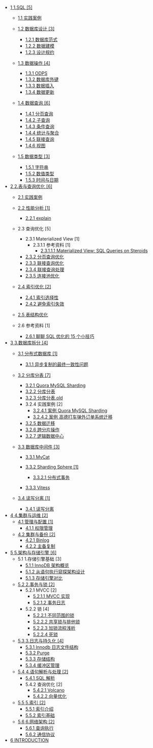   - [1 1.SQL [5]](/1.SQL/README.md)
    - [1.1 实践案例](/1.SQL/实践案例/README.md)
      
    - [1.2 数据库设计 [3]](/1.SQL/数据库设计/README.md)
      - [1.2.1 数据库范式](/1.SQL/数据库设计/数据库范式.md)
      - [1.2.2 数据建模](/1.SQL/数据库设计/数据建模.md)
      - [1.2.3 设计规约](/1.SQL/数据库设计/设计规约.md)
    - [1.3 数据操作 [4]](/1.SQL/数据操作/README.md)
      - [1.3.1 ODPS](/1.SQL/数据操作/ODPS.md)
      - [1.3.2 数据库外键](/1.SQL/数据操作/数据库外键.md)
      - [1.3.3 数据插入](/1.SQL/数据操作/数据插入.md)
      - [1.3.4 数据更新](/1.SQL/数据操作/数据更新.md)
    - [1.4 数据查询 [6]](/1.SQL/数据查询/README.md)
      - [1.4.1 分页查询](/1.SQL/数据查询/分页查询.md)
      - [1.4.2 子查询](/1.SQL/数据查询/子查询.md)
      - [1.4.3 条件查询](/1.SQL/数据查询/条件查询.md)
      - [1.4.4 统计与聚合](/1.SQL/数据查询/统计与聚合.md)
      - [1.4.5 联接查询](/1.SQL/数据查询/联接查询.md)
      - [1.4.6 视图](/1.SQL/数据查询/视图.md)
    - [1.5 数据类型 [3]](/1.SQL/数据类型/README.md)
      - [1.5.1 字符串](/1.SQL/数据类型/字符串.md)
      - [1.5.2 数值类型](/1.SQL/数据类型/数值类型.md)
      - [1.5.3 时间与日期](/1.SQL/数据类型/时间与日期.md)
  - [2 2.表与查询优化 [6]](/2.表与查询优化/README.md)
    - [2.1 实践案例](/2.表与查询优化/实践案例/README.md)
      
    - [2.2 性能分析 [1]](/2.表与查询优化/性能分析/README.md)
      - [2.2.1 explain](/2.表与查询优化/性能分析/explain.md)
    - 2.3 查询优化 [5]
      - 2.3.1 Materialized View [1]
        - 2.3.1.1 参考资料 [1]
          - [2.3.1.1.1 Materialized View: SQL Queries on Steroids](/2.表与查询优化/查询优化/Materialized%20View/.more/2022-Materialized%20View:%20SQL%20Queries%20on%20Steroids.md)
      - [2.3.2 分页查询优化](/2.表与查询优化/查询优化/分页查询优化.md)
      - [2.3.3 联接查询优化](/2.表与查询优化/查询优化/联接查询优化.md)
      - [2.3.4 联接查询处理](/2.表与查询优化/查询优化/联接查询处理.md)
      - [2.3.5 连接池优化](/2.表与查询优化/查询优化/连接池优化.md)
    - [2.4 索引优化 [2]](/2.表与查询优化/索引优化/README.md)
      - [2.4.1 索引选择性](/2.表与查询优化/索引优化/索引选择性.md)
      - [2.4.2 避免索引失效](/2.表与查询优化/索引优化/避免索引失效.md)
    - [2.5 表结构优化](/2.表与查询优化/表结构优化/README.md)
      
    - 2.6 参考资料 [1]
      - [2.6.1 聊聊 SQL 优化的 15 个小技巧](/2.表与查询优化/.more/聊聊%20SQL%20优化的%2015%20个小技巧.md)
  - [3 3.数据库拆分 [4]](/3.数据库拆分/README.md)
    - [3.1 分布式数据库 [1]](/3.数据库拆分/分布式数据库/README.md)
      - [3.1.1 异步复制的最终一致性问题](/3.数据库拆分/分布式数据库/异步复制的最终一致性问题.md)
    - [3.2 分库分表 [7]](/3.数据库拆分/分库分表/README.md)
      - [3.2.1 Quora MySQL Sharding](/3.数据库拆分/分库分表/Quora%20MySQL%20Sharding.md)
      - [3.2.2 分库分表](/3.数据库拆分/分库分表/分库分表.md)
      - [3.2.3 分库分表.old](/3.数据库拆分/分库分表/分库分表.old.md)
      - 3.2.4 实践案例 [2]
        - [3.2.4.1 案例 Quora MySQL Sharding](/3.数据库拆分/分库分表/实践案例/案例-Quora%20MySQL%20Sharding.md)
        - [3.2.4.2 案例 高德打车弹外订单系统迁移](/3.数据库拆分/分库分表/实践案例/案例-高德打车弹外订单系统迁移.md)
      - [3.2.5 数据迁移](/3.数据库拆分/分库分表/数据迁移.md)
      - [3.2.6 跨分片操作](/3.数据库拆分/分库分表/跨分片操作.md)
      - [3.2.7 逻辑数据中心](/3.数据库拆分/分库分表/逻辑数据中心.md)
    - [3.3 数据库中间件 [3]](/3.数据库拆分/数据库中间件/README.md)
      - [3.3.1 MyCat](/3.数据库拆分/数据库中间件/MyCat/README.md)
        
      - [3.3.2 Sharding Sphere [1]](/3.数据库拆分/数据库中间件/Sharding-Sphere/README.md)
        - [3.3.2.1 分布式事务](/3.数据库拆分/数据库中间件/Sharding-Sphere/分布式事务.md)
      - [3.3.3 Vitess](/3.数据库拆分/数据库中间件/Vitess/README.md)
        
    - [3.4 读写分离 [1]](/3.数据库拆分/读写分离/README.md)
      - [3.4.1 读写分离](/3.数据库拆分/读写分离/读写分离.md)
  - [4 4.集群与运维 [2]](/4.集群与运维/README.md)
    - [4.1 管理与配置 [1]](/4.集群与运维/管理与配置/README.md)
      - [4.1.1 权限管理](/4.集群与运维/管理与配置/权限管理.md)
    - [4.2 集群与备份 [2]](/4.集群与运维/集群与备份/README.md)
      - [4.2.1 Binlog](/4.集群与运维/集群与备份/Binlog.md)
      - [4.2.2 主备复制](/4.集群与运维/集群与备份/主备复制.md)
  - [5 5.架构与存储引擎 [6]](/5.架构与存储引擎/README.md)
    - 5.1 1.存储引擎基础 [3]
      - [5.1.1 InnoDB 架构概览](/5.架构与存储引擎/1.存储引擎基础/InnoDB%20架构概览.md)
      - [5.1.2 从语句执行窥探架构设计](/5.架构与存储引擎/1.存储引擎基础/从语句执行窥探架构设计.md)
      - [5.1.3 存储引擎对比](/5.架构与存储引擎/1.存储引擎基础/存储引擎对比.md)
    - [5.2 2.事务与锁 [2]](/5.架构与存储引擎/2.事务与锁/README.md)
      - 5.2.1 MVCC [2]
        - [5.2.1.1 MVCC 实现](/5.架构与存储引擎/2.事务与锁/MVCC/MVCC%20实现.md)
        - [5.2.1.2 事务日志](/5.架构与存储引擎/2.事务与锁/MVCC/事务日志.md)
      - 5.2.2 锁 [4]
        - [5.2.2.1 不同范围的锁](/5.架构与存储引擎/2.事务与锁/锁/不同范围的锁.md)
        - [5.2.2.2 共享锁与排他锁](/5.架构与存储引擎/2.事务与锁/锁/共享锁与排他锁.md)
        - [5.2.2.3 加锁流程浅析](/5.架构与存储引擎/2.事务与锁/锁/加锁流程浅析.md)
        - [5.2.2.4 死锁](/5.架构与存储引擎/2.事务与锁/锁/死锁.md)
    - [5.3 3.日志与持久化 [4]](/5.架构与存储引擎/3.日志与持久化/README.md)
      - [5.3.1 Innodb 日志文件结构](/5.架构与存储引擎/3.日志与持久化/Innodb%20日志文件结构.md)
      - [5.3.2 Purge](/5.架构与存储引擎/3.日志与持久化/Purge.md)
      - [5.3.3 存储结构](/5.架构与存储引擎/3.日志与持久化/存储结构.md)
      - [5.3.4 缓冲区管理](/5.架构与存储引擎/3.日志与持久化/缓冲区管理.md)
    - [5.4 4.语句解析与处理 [2]](/5.架构与存储引擎/4.语句解析与处理/README.md)
      - [5.4.1 SQL 解析](/5.架构与存储引擎/4.语句解析与处理/SQL%20解析.md)
      - 5.4.2 查询优化 [2]
        - [5.4.2.1 Volcano](/5.架构与存储引擎/4.语句解析与处理/查询优化/Volcano.md)
        - [5.4.2.2 向量优化](/5.架构与存储引擎/4.语句解析与处理/查询优化/向量优化.md)
    - [5.5 5.索引 [2]](/5.架构与存储引擎/5.索引/README.md)
      - [5.5.1 索引介绍](/5.架构与存储引擎/5.索引/索引介绍.md)
      - [5.5.2 索引基础](/5.架构与存储引擎/5.索引/索引基础.md)
    - [5.6 6.网络架构 [2]](/5.架构与存储引擎/6.网络架构/README.md)
      - [5.6.1 查询执行](/5.架构与存储引擎/6.网络架构/查询执行.md)
      - [5.6.2 通信协议](/5.架构与存储引擎/6.网络架构/通信协议.md)
  - [6 INTRODUCTION](/INTRODUCTION.md)